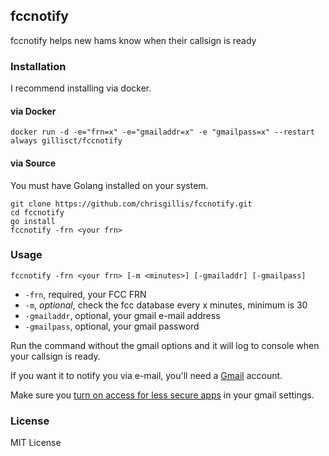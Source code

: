 ## fccnotify

fccnotify helps new hams know when their callsign is ready

### Installation

I recommend installing via docker.

#### via Docker

```
docker run -d -e="frn=x" -e="gmailaddr=x" -e "gmailpass=x" --restart always gillisct/fccnotify
```

#### via Source

You must have Golang installed on your system.

```
git clone https://github.com/chrisgillis/fccnotify.git
cd fccnotify
go install
fccnotify -frn <your frn>
```

### Usage

`fccnotify -frn <your frn> [-m <minutes>] [-gmailaddr] [-gmailpass]`

* `-frn`, required, your FCC FRN
* `-m`, _optional_, check the fcc database every x minutes, minimum is 30
* `-gmailaddr`, optional, your gmail e-mail address
* `-gmailpass`, optional, your gmail password

Run the command without the gmail options and it will log to console when your callsign is ready.

If you want it to notify you via e-mail, you'll need a [Gmail](http://www.gmail.com/) account.

Make sure you [turn on access for less secure apps](https://www.google.com/settings/u/1/security/lesssecureapps) in your gmail settings.

### License

MIT License

